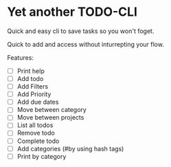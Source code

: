 # Yet another TODO-CLI

Quick and easy cli to save tasks so you won't foget.

Quick to add and access without inturrepting your flow.

Features:
- [ ] Print help
- [ ] Add todo
- [ ] Add Filters
- [ ] Add Priority
- [ ] Add due dates
- [ ] Move between category
- [ ] Move between projects
- [ ] List all todos
- [ ] Remove todo
- [ ] Complete todo
- [ ] Add categories (#by using hash tags)
- [ ] Print by category